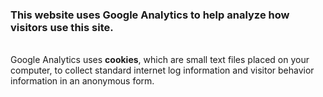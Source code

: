 ### This website uses Google Analytics to help analyze how visitors use this site. 
<br>
Google Analytics uses <b>cookies</b>, which are small text files placed on your computer, to collect standard internet log information and visitor behavior information in an anonymous form.
